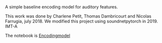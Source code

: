 A simple baseline encoding model for auditory features. 

This work was done by Charlene Petit, Thomas Dambricourt and Nicolas Farrugia, july 2018. 
We modified this project using soundnetpytorch in 2019. IMT-A


The notebook  is [Encodingmodel](https://nbviewer.jupyter.org/github/camila-ud/audiosummary-pytorch/blob/master/fmri_video/code/Encoding_model_pytorch.ipynb) 


